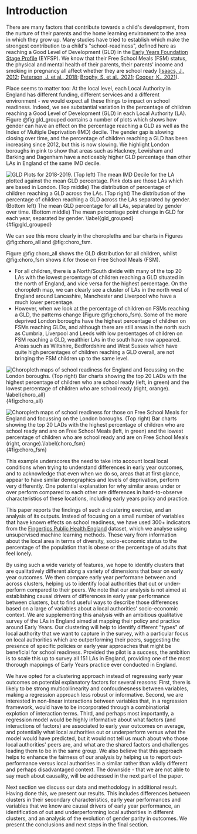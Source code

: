 # Introduction

There are many factors that contribute towards a child's development, from the nurture of their parents and the home learning environment to the area in which they grow up. Many studies have tried to establish which make the strongest contribution to a child's "school-readiness", defined here as reaching a Good Level of Development (GLD) in the [Early Years Foundation Stage Profile](https://www.gov.uk/government/publications/early-years-foundation-stage-profile-handbook) (EYFSP). We know that their Free School Meals (FSM) status, the physical and mental health of their parents, their parents' income and smoking in pregnancy all affect whether they are school ready ([Isaacs, J., 2012](https://www.brookings.edu/wp-content/uploads/2016/06/0319_school_disadvantage_isaacs.pdf); [Peterson, J. et al., 2018](https://www.publications.aap.org/pediatrics/article-split/142/5/e20181126/38543/The-Intersection-of-Health-and-Education-to?autologincheck=redirected); [Brophy, S. et al., 2021](https://www.adruk.org/fileadmin/uploads/adruk/Documents/Data_Insight_Risk_factors_for_not_being_ready_to_start_school__February_2021_.pdf); [Cooper, K., 2021](https://journals.sagepub.com/doi/pdf/10.1177/0038038520939397)).

Place seems to matter too: At the local level, each Local Authority in England has different funding, different services and a different environment - we would expect all these things to impact on school readiness. Indeed, we see substantial variation in the percentage of children reaching a Good Level of Development (GLD) in each Local Authority (LA). Figure @fig:gld_grouped contains a number of plots which shows how gender can have an effect on the percentage reaching a GLD as well as the Index of Multiple Deprivation (IMD) decile. The gender gap is slowing closing over time, and the percentage of children reaching a GLD has been increasing since 2012, but this is now slowing. We highlight London boroughs in pink to show that areas such as Hackney, Lewisham and Barking and Dagenham have a noticeably higher GLD percentage than other LAs in England of the same IMD decile.

![GLD Plots for 2018-2019. (Top left) The mean IMD Decile for the LA plotted against the mean GLD percentage. Pink dots are those LAs which are based in London. (Top middle) The distribution of percentage of children reaching a GLD across the LAs. (Top right) The distribution of the percentage of children reaching a GLD across the LAs separated by gender. (Bottom left) The mean GLD percentage for all LAs, separated by gender over time. (Bottom middle) The mean percentage point change in GLD for each year, separated by gender. \label{gld_grouped}](png/gld_descriptive_stats_grouped_plot.png){#fig:gld_grouped}

We can see this more clearly in the choropleths and bar charts in Figures @fig:choro_all and @fig:choro_fsm. 

Figure @fig:choro_all shows the GLD distribution for all children, whilst @fig:choro_fsm shows it for those on Free School Meals (FSM).

* For all children, there is a North/South divide with many of the top 20 LAs with the lowest percentage of children reaching a GLD situated in the north of England, and vice versa for the highest percentage. On the choropleth map, we can clearly see a cluster of LAs in the north west of England around Lancashire, Manchester and Liverpool who have a much lower percentage.
* However, when we look at the percentage of children on FSMs reaching a GLD, the patterns change (Figure @fig:choro_fsm). Some of the more deprived London boroughs have the highest percentage of children on FSMs reaching GLDs, and although there are still areas in the north such as Cumbria, Liverpool and Leeds with low percentages of children on FSM reaching a GLD, wealthier LAs in the south have now appeared. Areas such as Wiltshire, Bedfordshire and West Sussex which have quite high percentages of children reaching a GLD overall, are not bringing the FSM children up to the same level.

![Choropleth maps of school readiness for England and focussing on the London boroughs. (Top right) Bar charts showing the top 20 LADs with the highest percentage of children who are school ready (left, in green) and the lowest percentage of children who are school ready (right, orange). \label{choro_all}](png/choro_highest_and_lowest_school_ready_children.png){#fig:choro_all}

![Choropleth maps of school readiness for those on Free School Meals for England and focussing on the London boroughs. (Top right) Bar charts showing the top 20 LADs with the highest percentage of children who are school ready and are on Free School Meals (left, in green) and the lowest percentage of children who are school ready and are on Free School Meals (right, orange).\label{choro_fsm}](png/choro_highest_and_lowest_school_ready_children_fsm.png){#fig:choro_fsm}

This example underscores the need to take into account local local conditions when trying to understand differences in early year outcomes, and to acknowledge that even when we do so, areas that at first glance, appear to have similar demographics and levels of deprivation, perform very differently. One potential explanation for why similar areas under or over perform compared to each other are differences in hard-to-observe characteristics of these locations, including early years policy and practice. 

This paper reports the findings of such a clustering exercise, and an analysis of its outputs. Instead of focusing on a small number of variables that have known effects on school readiness, we have used 300+ indicators from the [Fingertips Public Health England](https://fingertips.phe.org.uk/) dataset, which we analyse using unsupervised machine learning methods. These vary from information about the local area in terms of diversity, socio-economic status to the percentage of the population that is obese or the percentage of adults that feel lonely. 

By using such a wide variety of features, we hope to identify clusters that are qualitatively different along a variety of dimensions that bear on early year outcomes. We then compare early year performane between and across clusters, helping us to identify local authorities that out or under-perform compared to their peers. We note that our analysis is not aimed at establishing causal drivers of differences in early year performance between clusters, but to find useful ways to describe those differences based on a large of variables about a local authorities' socio-economic context. We are supplementing this analysis with an ambitious qualitative survey of the LAs in England aimed at mapping their policy and practice around Early Years. Our clustering will help to identify different "types" of local authority that we want to capture in the survey, with a particular focus on local authorities which are outperforming their peers, suggesting the presence of specific policies or early year approaches that might be beneficial for school readiness. Provided the pilot is a success, the ambition is to scale this up to survey all 151 LAs in England, providing one of the most thorough mappings of Early Years practice ever conducted in England.

We have opted for a clustering approach instead of regressing early year outcomes on potential explanatory factors for several reasons: First, there is likely to be strong multicollinearity and confoudnesness between variables, making a regression approach less robust or informative. Second, we are interested in non-linear interactions between variables that, in a regression framework, would have to be incorporated through a combinatiorial explotion of interaction terms. Third, and perhaps most importantly, a regression model would be highly informative about what factors (and interactions of factors) are associated to early year outcomes on average, and potentially what local authorities out or underperform versus what the model would have predicted, but it would not tell us much about who those local authorities' peers are, and what are the shared factors and challenges leading them to be in the same group. We also believe that this approach helps to enhance the fairness of our analysis by helping us to report out-performance versus local authorities in a similar rather than wildly different and perhaps disadvantaged context. The downside - that we are not able to say much about causality, will be addressed in the next part of the paper.


<!--
We are not using either of these techniques, predominately as we are not aiming to build a causal model. The Fingertips dataset is a large dataset where there will be many confounders. We are not trying to minimise the effects of confounders, rather we are trying to segment local authorities with similar characteristics. The presence of the survey after the data analysis means we are not restrained in trying to restrict this to causal factors. Furthermore, we have used a clustering pipeline - running several different clustering models with different hyperparameters to link LAs together. The more times an LA is linked to another, the more likely they are to be in the same cluster, thus adding a robustness to this methodology.
-->

Next section we discuss our data and methodology in additional result. Having done this, we present our results. This includes differences between clusters in their secondary characteristics, early year performances and variables that we know are causal drivers of early year performance, an identification of out and underperforming local authorities in different clusters, and an analysis of the evolution of gender parity in outcomes. We present the conclusions and next steps in the final section.

<!--### NOTE: Need to add some conclusions.
-->

